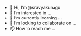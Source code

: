 - 👋 Hi, I’m @sravyakunagu
- 👀 I’m interested in ...
- 🌱 I’m currently learning ...
- 💞️ I’m looking to collaborate on ...
- 📫 How to reach me ...

<!---
sravyakunagu/sravyakunagu is a ✨ special ✨ repository because its `README.md` (this file) appears on your GitHub profile.
You can click the Preview link to take a look at your changes.
--->
